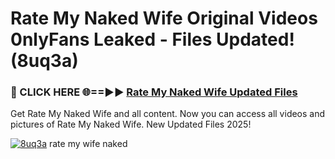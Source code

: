 # Rate My Naked Wife Original Videos 0nlyFans Leaked - Files Updated! (8uq3a)

<h3>🔴 CLICK HERE 🌐==►► <a href="https://tinyurl.com/yckcrads" rel="nofollow">Rate My Naked Wife Updated Files</a></h3>

Get Rate My Naked Wife and all content. Now you can access all videos and pictures of Rate My Naked Wife. New Updated Files 2025!

[![8uq3a](https://i.imgur.com/hpKpOFt.gif)](https://tinyurl.com/yckcrads)
rate my wife naked